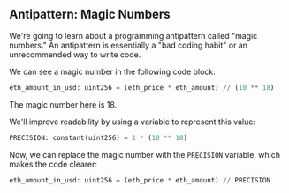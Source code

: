 ## Antipattern: Magic Numbers

We're going to learn about a programming antipattern called "magic numbers." An antipattern is essentially a "bad coding habit" or an unrecommended way to write code.

We can see a magic number in the following code block:

```python
eth_amount_in_usd: uint256 = (eth_price * eth_amount) // (10 ** 18)
```

The magic number here is 18.

We'll improve readability by using a variable to represent this value:

```python
PRECISION: constant(uint256) = 1 * (10 ** 18)
```

Now, we can replace the magic number with the `PRECISION` variable, which makes the code clearer:

```python
eth_amount_in_usd: uint256 = (eth_price * eth_amount) // PRECISION
```
